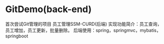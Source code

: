 # GitDemo(back-end)
首次尝试Git管理的项目 员工管理SSM-CURD(后端)
实现功能简介：员工查询，员工增加，员工更新，批量删除。
后端使用：spring，springmvc，mybatis，springboot

